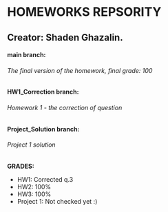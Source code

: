 # **HOMEWORKS REPSORITY** 
## Creator: Shaden Ghazalin.
#### **main branch:** 
###### The final version of the homework, final grade: 100
#### **HW1_Correction branch:** 
###### Homework 1 - the correction of question
#### **Project_Solution branch:** 
###### Project 1 solution

**GRADES:**
<ul>
    <li>HW1: Corrected q.3 </li>
    <li>HW2: 100% </li>
    <li>HW3: 100% </li>
    <li>Project 1: Not checked yet :)</li>
</ul> 